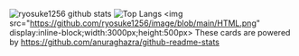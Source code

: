 ![ryosuke1256 github stats](https://github-readme-stats.vercel.app/api?username=ryosuke1256&count_private=true&show_icons=true&theme=buefy)
![Top Langs](https://github-readme-stats.vercel.app/api/top-langs/?username=ryosuke1256&langs_count=9&theme=buefy&layout=compact)
<img src="https://github.com/ryosuke1256/image/blob/main/HTML.png" display:inline-block;width:3000px;height:500px>
These cards are powered by https://github.com/anuraghazra/github-readme-stats
<!--
**ryosuke1256/ryosuke1256** is a ✨ _special_ ✨ repository because its `README.md` (this file) appears on your GitHub profile.

Here are some ideas to get you started:

- 🔭 I’m currently working on ...
- 🌱 I’m currently learning ...
- 👯 I’m looking to collaborate on ...
- 🤔 I’m looking for help with ...
- 💬 Ask me about ...
- 📫 How to reach me: ...
- 😄 Pronouns: ...
- ⚡ Fun fact: ...
-->
